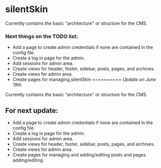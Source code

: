 silentSkin
==========

Currently contains the basic "architecture" or structure for the CMS.

### Next things on the TODO list:
* Add a page to create admin credentials if none are contained in the config file.
* Create a log in page for the admin.
* Add sessions for admin area.
* Create views for header, footer, sidebar, posts, pages, and archives.
* Create views for admin area.
* Create pages for managing,silentSkin
==========
_Update on June 19th_

Currently contains the basic "architecture" or structure for the CMS.

## For next update:
* Add a page to create admin credentials if none are contained in the config file.
* Create a log in page for the admin.
* Add sessions for admin area.
* Create views for header, footer, sidebar, posts, pages, and archives.
* Create views for admin area.
* Create pages for managing and adding/editing posts and pages adding/editing
